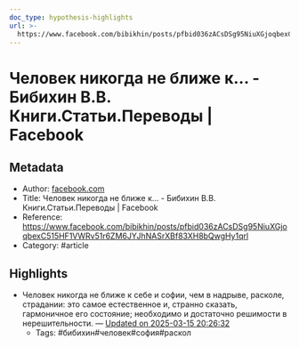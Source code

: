 ```yaml
---
doc_type: hypothesis-highlights
url: >-
  https://www.facebook.com/bibikhin/posts/pfbid036zACsDSg95NiuXGjoqbexC515HF1VWRv51r6ZM6JYJhNASrXBf83XH8bQwgHy1qrl
---
```

# Человек никогда не ближе к... - Бибихин В.В. Книги.Статьи.Переводы | Facebook

## Metadata
- Author: [facebook.com]()
- Title: Человек никогда не ближе к... - Бибихин В.В. Книги.Статьи.Переводы | Facebook
- Reference: https://www.facebook.com/bibikhin/posts/pfbid036zACsDSg95NiuXGjoqbexC515HF1VWRv51r6ZM6JYJhNASrXBf83XH8bQwgHy1qrl
- Category: #article

## Highlights
- Человек никогда не ближе к себе и софии, чем в надрыве, расколе, страдании: это самое естественное и, странно сказать, гармоничное его состояние; необходимо и достаточно решимости в нерешительности. — [Updated on 2025-03-15 20:26:32](https://hyp.is/o1H2pAHCEfCWyz9OhtYowA/www.facebook.com/bibikhin/posts/pfbid036zACsDSg95NiuXGjoqbexC515HF1VWRv51r6ZM6JYJhNASrXBf83XH8bQwgHy1qrl)
   - Tags: #бибихин#человек#софия#раскол

